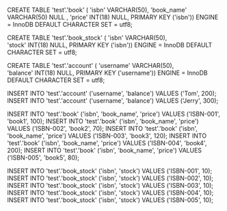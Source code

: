 CREATE TABLE 'test'.'book' (
  		'isbn' VARCHAR(50),
  		'book_name' VARCHAR(50) NULL ,
  		'price' INT(18) NULL,
  		PRIMARY KEY ('isbn'))
		ENGINE = InnoDB
		DEFAULT CHARACTER SET = utf8;

CREATE TABLE 'test'.'book_stock' (
  		'isbn' VARCHAR(50),  		
  		'stock' INT(18) NULL,
  		PRIMARY KEY ('isbn'))
		ENGINE = InnoDB
		DEFAULT CHARACTER SET = utf8;

CREATE TABLE 'test'.'account' (
  		'username' VARCHAR(50),  		
  		'balance' INT(18) NULL,
  		PRIMARY KEY ('username'))
		ENGINE = InnoDB
		DEFAULT CHARACTER SET = utf8;	
        
INSERT INTO 'test'.'account' ('username', 'balance') VALUES ('Tom', 200);
INSERT INTO 'test'.'account' ('username', 'balance') VALUES ('Jerry', 300);

INSERT INTO 'test'.'book' ('isbn', 'book_name', 'price') VALUES ('ISBN-001', 'book1', 100);
INSERT INTO 'test'.'book' ('isbn', 'book_name', 'price') VALUES ('ISBN-002', 'book2', 70);
INSERT INTO 'test'.'book' ('isbn', 'book_name', 'price') VALUES ('ISBN-003', 'book3', 120);
INSERT INTO 'test'.'book' ('isbn', 'book_name', 'price') VALUES ('ISBN-004', 'book4', 200);
INSERT INTO 'test'.'book' ('isbn', 'book_name', 'price') VALUES ('ISBN-005', 'book5', 80);

INSERT INTO 'test'.'book_stock' ('isbn', 'stock') VALUES ('ISBN-001', 10);
INSERT INTO 'test'.'book_stock' ('isbn', 'stock') VALUES ('ISBN-002', 10);
INSERT INTO 'test'.'book_stock' ('isbn', 'stock') VALUES ('ISBN-003', 10);
INSERT INTO 'test'.'book_stock' ('isbn', 'stock') VALUES ('ISBN-004', 10);
INSERT INTO 'test'.'book_stock' ('isbn', 'stock') VALUES ('ISBN-005', 10);
